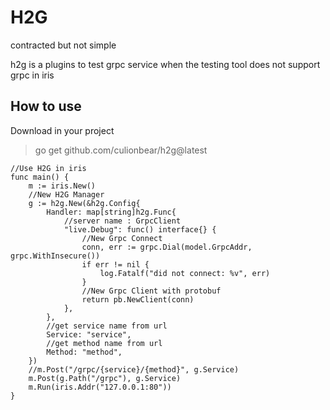 # H2G

contracted but not simple

h2g is a plugins to test grpc service when the testing tool does not support grpc in iris

## How to use

Download in your project
> go get github.com/culionbear/h2g@latest

```golang
//Use H2G in iris
func main() {
    m := iris.New()
    //New H2G Manager
    g := h2g.New(&h2g.Config{
        Handler: map[string]h2g.Func{
            //server name : GrpcClient
            "live.Debug": func() interface{} {
                //New Grpc Connect
                conn, err := grpc.Dial(model.GrpcAddr, grpc.WithInsecure())
                if err != nil {
                    log.Fatalf("did not connect: %v", err)
                }
                //New Grpc Client with protobuf
                return pb.NewClient(conn)
            },
        },
        //get service name from url
        Service: "service",
        //get method name from url
        Method: "method",
    })
    //m.Post("/grpc/{service}/{method}", g.Service)
    m.Post(g.Path("/grpc"), g.Service)
    m.Run(iris.Addr("127.0.0.1:80"))
}
```
